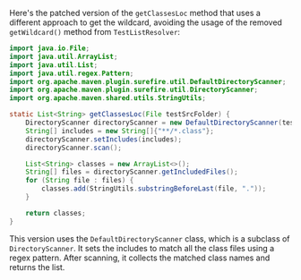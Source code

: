 Here's the patched version of the `getClassesLoc` method that uses a different approach to get the wildcard, avoiding the usage of the removed `getWildcard()` method from `TestListResolver`:

```java
import java.io.File;
import java.util.ArrayList;
import java.util.List;
import java.util.regex.Pattern;
import org.apache.maven.plugin.surefire.util.DefaultDirectoryScanner;
import org.apache.maven.plugin.surefire.util.DirectoryScanner;
import org.apache.maven.shared.utils.StringUtils;

static List<String> getClassesLoc(File testSrcFolder) {
    DirectoryScanner directoryScanner = new DefaultDirectoryScanner(testSrcFolder);
    String[] includes = new String[]{"**/*.class"};
    directoryScanner.setIncludes(includes);
    directoryScanner.scan();

    List<String> classes = new ArrayList<>();
    String[] files = directoryScanner.getIncludedFiles();
    for (String file : files) {
        classes.add(StringUtils.substringBeforeLast(file, "."));
    }

    return classes;
}
```

This version uses the `DefaultDirectoryScanner` class, which is a subclass of `DirectoryScanner`. It sets the includes to match all the class files using a regex pattern. After scanning, it collects the matched class names and returns the list.